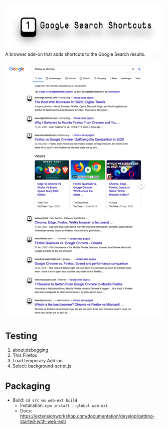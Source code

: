 <img src="Google Search Shortcuts logo.png">
A browser add-on that adds shortcuts to the Google Search results.<br><br>

<img src="Google Search Shortcutsscreenshot.png">

# Testing
1. about:debugging
2. This Firefox
3. Load temporary Add-on
3. Select: background-script.js

# Packaging
- Build: `cd src && web-ext build`
  - Installation: `npm install --global web-ext`
  - Docs: https://extensionworkshop.com/documentation/develop/getting-started-with-web-ext/